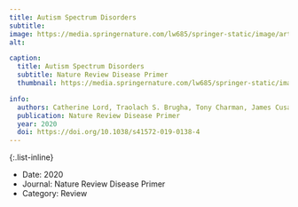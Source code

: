 ```yaml
---
title: Autism Spectrum Disorders
subtitle: 
image: https://media.springernature.com/lw685/springer-static/image/art%3A10.1038%2Fs41572-019-0138-4/MediaObjects/41572_2019_138_Fig1_HTML.png
alt: 

caption:
  title: Autism Spectrum Disorders
  subtitle: Nature Review Disease Primer
  thumbnail: https://media.springernature.com/lw685/springer-static/image/art%3A10.1038%2Fs41572-019-0138-4/MediaObjects/41572_2019_138_Fig1_HTML.png

info:
  authors: Catherine Lord, Traolach S. Brugha, Tony Charman, James Cusack, Guillaume Dumas, Thomas Frazier, Emily J. H. Jones, Rebecca M. Jones, Andrew Pickles, Matthew W. State, Julie Lounds Taylor & Jeremy Veenstra-VanderWeele
  publication: Nature Review Disease Primer
  year: 2020
  doi: https://doi.org/10.1038/s41572-019-0138-4
---
```


{:.list-inline} 
- Date: 2020
- Journal: Nature Review Disease Primer
- Category: Review